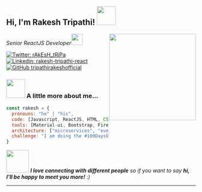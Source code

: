 <h2> Hi, I'm Rakesh Tripathi! <img src="https://media.giphy.com/media/mGcNjsfWAjY5AEZNw6/giphy.gif" width="50"></h2>
<img align='right' src="https://media.giphy.com/media/10FwycrnAkpshW/giphy.gif" width="230">
<p><em>Senior ReactJS Developer<img src="https://media.giphy.com/media/WUlplcMpOCEmTGBtBW/giphy.gif" width="30"> 
</em></p>

[![Twitter: rAkEsH_tRiPa](https://img.shields.io/twitter/follow/rAkEsH_tRiPa?style=social)](https://twitter.com/rAkEsH_tRiPa)
[![Linkedin: rakesh-tripathi-react](https://img.shields.io/badge/LinkedIn-0077B5?style=for-the-badge&logo=linkedin&logoColor=white&link=https://www.linkedin.com/in/rakesh-tripathi-react/)](https://www.linkedin.com/in/rakesh-tripathi-react/)
[![GitHub tripathirakeshofficial](https://img.shields.io/github/followers/tripathirakeshofficial?label=follow&style=social)](https://github.com/tripathirakeshofficial)

### <img src="https://media.giphy.com/media/dAzvwDXsf3M6x8IPow/giphy.gif" width="50"> A little more about me...

```javascript
const rakesh = {
  pronouns: "he" | "his",
  code: [Javascript, ReactJS, HTML, CSS, Redux, Rest APIs, Typescript],
  tools: [Material-ui, Bootstrap, Firebase, Styled-Components],
  architecture: ["microservices", "event-driven", "design system pattern"],
  challenge: "I am doing the #100DaysOfClone challenge focused on react"
}
```

<img src="https://media.giphy.com/media/3oEdvaba4h0I536VYQ/giphy.gif" width="60"> <em><b>I love connecting with different people</b> so if you want to say <b>hi, I'll be happy to meet you more!</b> :)</em>

---
